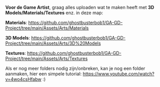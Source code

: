 **Voor de Game Artist**, graag alles uploaden wat te maken heeft met **3D Models/Materials/Textures** enz. in deze map: 

**Materials**: https://github.com/ghostbusterbob1/GA-GD-Project/tree/main/Assets/Arts/Materials

**3D Models**: https://github.com/ghostbusterbob1/GA-GD-Project/tree/main/Assets/Arts/3D%20Models

**Textures**: https://github.com/ghostbusterbob1/GA-GD-Project/tree/main/Assets/Arts/Textures

Als er nog meer folders nodig zijn/onbreken, kan je nog een folder aanmaken, hier een simpele tutorial: https://www.youtube.com/watch?v=4wo4csHfabw
:)
